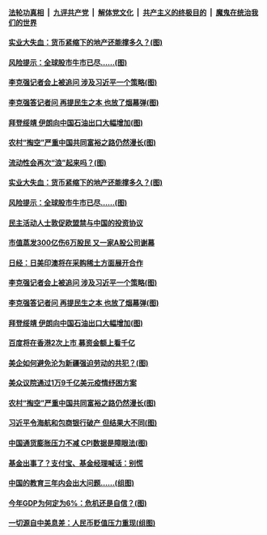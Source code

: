 ####  [法轮功真相](../../../../basic/blob/master/README.md?t=03121501) &nbsp;|&nbsp; [九评共产党](../../../../9ping.md/blob/master/README.md?t=03121501) &nbsp;|&nbsp; [解体党文化](../../../../jtdwh.md/blob/master/README.md?t=03121501)  &nbsp;|&nbsp; [共产主义的终极目的](../../../../gczydzjmd.md/blob/master/README.md?t=03121501) &nbsp;|&nbsp; [魔鬼在统治我们的世界](../../../../mgztzwmdsj.md/blob/master/README.md?t=03121501) 

#### [实业大失血：货币紧缩下的地产还能撑多久？(图)](../pages/p5/965306.md?t=03121501) 

#### [风险提示：全球股市牛市已尽……(图)](../pages/p5/965294.md?t=03121501) 

#### [李克强记者会上被追问 涉及习近平一个策略(图)](../pages/p5/965253.md?t=03121501) 

#### [李克强答记者问 再提民生之本 也放了烟幕弹(图)](../pages/p5/965239.md?t=03121501) 

#### [拜登绥靖 伊朗向中国石油出口大幅增加(图)](../pages/p5/965164.md?t=03121501) 

#### [农村“掏空”严重中国共同富裕之路仍然漫长(图)](../pages/p5/965168.md?t=03121501) 

#### [流动性会再次“浪”起来吗？(图)](../pages/p5/965301.md?t=03121501) 

#### [实业大失血：货币紧缩下的地产还能撑多久？(图)](../pages/p5/965306.md?t=03121501) 

#### [风险提示：全球股市牛市已尽……(图)](../pages/p5/965294.md?t=03121501) 

#### [民主活动人士敦促欧盟禁与中国的投资协议](../pages/p5/965270.md?t=03121501) 

#### [市值蒸发300亿伤6万股民 又一家A股公司谢幕](../pages/p5/965257.md?t=03121501) 

#### [日经：日美印澳将在采购稀土方面展开合作](../pages/p5/965255.md?t=03121501) 

#### [李克强记者会上被追问 涉及习近平一个策略(图)](../pages/p5/965253.md?t=03121501) 

#### [李克强答记者问 再提民生之本 也放了烟幕弹(图)](../pages/p5/965239.md?t=03121501) 

#### [拜登绥靖 伊朗向中国石油出口大幅增加(图)](../pages/p5/965164.md?t=03121501) 

#### [百度将在香港2次上市 募资金额上看千亿](../pages/p5/965233.md?t=03121501) 

#### [美企如何避免沦为新疆强迫劳动的共犯？(图)](../pages/p5/965174.md?t=03121501) 

#### [美众议院通过1万9千亿美元疫情纾困方案](../pages/p5/965172.md?t=03121501) 

#### [农村“掏空”严重中国共同富裕之路仍然漫长(图)](../pages/p5/965168.md?t=03121501) 

#### [习近平令海航和包商银行破产 但结果大不同(图)](../pages/p5/965157.md?t=03121501) 

#### [中国通货膨胀压力不减 CPI数据是障眼法(图)](../pages/p5/965133.md?t=03121501) 

#### [基金出事了？支付宝、基金经理喊话：别慌](../pages/p5/965131.md?t=03121501) 


#### [中国的教育三年内会出大问题……(组图)](../pages/p5/965061.md?t=03121501) 

#### [今年GDP为何定为6%：危机还是自信？(图)](../pages/p5/965072.md?t=03121501) 

#### [一切源自中美息差：人民币贬值压力重现(组图)](../pages/p5/965065.md?t=03121501) 

